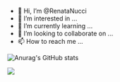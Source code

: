 - 👋 Hi, I’m @RenataNucci
- 👀 I’m interested in ...
- 🌱 I’m currently learning ...
- 💞️ I’m looking to collaborate on ...
- 📫 How to reach me ...

![Anurag's GitHub stats](https://github-readme-stats.vercel.app/api?username=RenataNucci&show_icons=true&theme=radical)

<img src="{https://img.shields.io/badge/Codecov-F01F7A?style=for-the-badge&logo=Codecov&logoColor=white}" />
